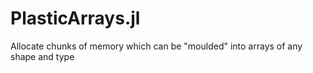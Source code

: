 # PlasticArrays.jl
Allocate chunks of memory which can be "moulded" into arrays of any shape and type
